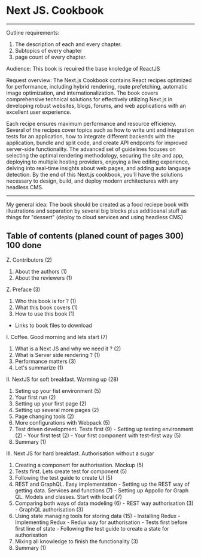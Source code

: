 # Next JS. Cookbook
---
Outline requirements:  
1. The description of each and every chapter. 
2. Subtopics of every chapter 
3. page count of every chapter.

Audience: This book is recuired the base knoledge of ReactJS

Request overview: The Next.js Cookbook contains React recipes optimized for performance, including hybrid rendering, route prefetching, automatic image optimization, and internationalization. The book covers comprehensive technical solutions for effectively utilizing Next.js in developing robust websites, blogs, forums, and web applications with an excellent user experience.

Each recipe ensures maximum performance and resource efficiency. Several of the recipes cover topics such as how to write unit and integration tests for an application, how to integrate different backends with the application, bundle and split code, and create API endpoints for improved server-side functionality. The advanced set of guidelines focuses on selecting the optimal rendering methodology, securing the site and app, deploying to multiple hosting providers, enjoying a live editing experience, delving into real-time insights about web pages, and adding auto language detection.
By the end of this Next.js cookbook, you'll have the solutions necessary to design, build, and deploy modern architectures with any headless CMS.

---

My general idea: The book should be created as a food reciepe book with illustrations and separation by several big blocks plus additioanal stuff as things for "dessert" (deploy to cloud services and using headless CMS)

## Table of contents (planed count of pages 300) 100 done

Z. Contributors (2)
  1. About the authors (1)
  2. About the reviewers (1)

Z. Preface (3)
  1. Who this book is for ? (1)
  2. What this book covers (1)
  3. How to use this book (1)
   - Links to book files to download

I. Coffee. Good morning and lets start (7)
  1. What is a Next JS and why we need it ? (2)
  2. What is Server side rendering ? (1)
  3. Performance matters (3)
  4. Let's summarize (1)
  
II. NextJS for soft breakfast. Warming up (28)
  1. Seting up your fist environment (5)
  2. Your first run (2)
  3. Setting up your first page (2)
  4. Setting up several more pages (2)
  5. Page changing tools (2)
  6. More configurations with Webpack (5)
  7. Test driven development. Tests first (9)
    - Setting up testing environment (2)
    - Your first test (2)
    - Your first component with test-first way (5)
  8. Summary (1)

III. Next JS for hard breakfast. Authorisation without a sugar
  1. Creating a component for authorisation. Mockup (5)
  2. Tests first. Lets create test for component (5)
  3. Following the test guide to create UI (5)
  4. REST and GraphQL. Easy implementation
    - Setting up the REST way of getting data. Services and functions (7)
    - Setting up Appollo for Graph QL. Models and classes. Start with local (7)
  5. Comparing both ways of data modeling (6)
    - REST way authorisation (3)
    - GraphQL authorisation (3)
  6. Using state managing tools for storing data (15)
    - Installing Redux
    - Implementing Redux
    - Redux way for authorisation
    - Tests first before first line of state
    - Following the test guide to create a state for authorisation
  7. Mixing all knowledge to finish the functionality (3)
  8. Summary (1)

  
  
  
  
  
